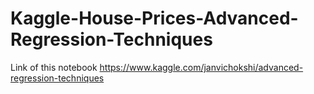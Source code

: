 # Kaggle-House-Prices-Advanced-Regression-Techniques

Link of this notebook
https://www.kaggle.com/janvichokshi/advanced-regression-techniques
